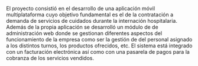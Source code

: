 El proyecto consistió en el desarrollo de una aplicación móvil multiplataforma cuyo objetivo fundamental es el de la contratación a demanda de servicios de cuidados durante la internación hospitalaria.
Además de la propia aplicación se desarrolló un módulo de de administración web donde se gestionan diferentes aspectos del funcionamiento de la empresa como ser la gestión de del personal asignado a los distintos turnos, los productos ofrecidos, etc.
El sistema está integrado con un facturación electrónica así como con una pasarela de pagos para la cobranza de los servicios vendidos.

